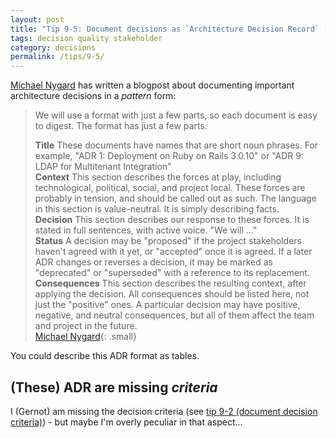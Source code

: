 ```yaml
---
layout: post
title: "Tip 9-5: Document decisions as `Architecture Decision Record` (ADR)!"
tags: decision quality stakeholder
category: decisions
permalink: /tips/9-5/
---
```



[Michael Nygard](http://thinkrelevance.com/blog/2011/11/15/documenting-architecture-decisions) has written
a blogpost about documenting important architecture decisions in a _pattern_ form:

>We will use a format with just a few parts, so each document is easy to digest. The format has just a few parts.
>
>**Title** These documents have names that are short noun phrases. For example, "ADR 1: Deployment on Ruby on Rails 3.0.10" or "ADR 9: LDAP for Multitenant Integration"<br>
>**Context** This section describes the forces at play, including technological, political, social, and project local. These forces are probably in tension, and should be called out as such. The language in this section is value-neutral. It is simply describing facts.<br>
>**Decision** This section describes our response to these forces. It is stated in full sentences, with active voice. "We will ..."<br>
>**Status** A decision may be "proposed" if the project stakeholders haven't agreed with it yet, or "accepted" once it is agreed. If a later ADR changes or reverses a decision, it may be marked as "deprecated" or "superseded" with a reference to its replacement.<br>
>**Consequences** This section describes the resulting context, after applying the decision. All consequences should be listed here, not just the "positive" ones. A particular decision may have positive, negative, and neutral consequences, but all of them affect the team and project in the future.<br>
[Michael Nygard](http://thinkrelevance.com/blog/2011/11/15/documenting-architecture-decisions){: .small}

You could describe this ADR format as tables.

## (These) ADR are missing _criteria_

I (Gernot) am missing the decision criteria (see [tip 9-2 (document decision criteria)](/tips/9-2)) - but maybe
I'm overly peculiar in that aspect...
